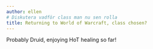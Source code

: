 ```yaml
---
author: ellen
# Diskutera vadför class man nu sen rolla
title: Returning to World of Warcraft, class chosen?
---
```

Probably Druid, enjoying HoT healing so far!